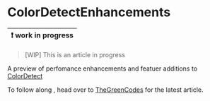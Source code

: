 # ColorDetectEnhancements


| :exclamation:  work in progress   |
|-----------------------------------------|

>  [WIP] This is an article in progress



A preview of perfomance enhancements and featuer additions to [ColorDetect](https://colordetect.readthedocs.io/en/master/)


To follow along , head over to [TheGreenCodes](https://thegreencodes.com/) for the latest article.

